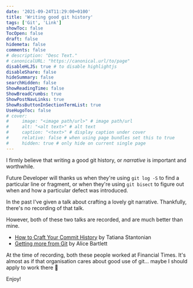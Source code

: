 ```yaml
---
date: '2021-09-24T11:29:00+0100'
title: 'Writing good git history'
tags: ['Git', 'Link']
showToc: false
TocOpen: false
draft: false
hidemeta: false
comments: false
# description: "Desc Text."
# canonicalURL: "https://canonical.url/to/page"
disableHLJS: true # to disable highlightjs
disableShare: false
hideSummary: false
searchHidden: false
ShowReadingTime: false
ShowBreadCrumbs: true
ShowPostNavLinks: true
ShowRssButtonInSectionTermList: true
UseHugoToc: false
# cover:
#     image: "<image path/url>" # image path/url
#     alt: "<alt text>" # alt text
#     caption: "<text>" # display caption under cover
#     relative: false # when using page bundles set this to true
#     hidden: true # only hide on current single page
---
```


I firmly believe that writing a good git history, or _narrative_ is important and worthwhile.

Future Developer will thanks us when they're using `git log -S` to find a particular line or fragment, or when they're using `git bisect` to figure out when and how a particular defect was introduced.

In the past I've given a talk about crafting a lovely git narrative. Thankfully, there's no recording of that talk.

However, both of these two talks are recorded, and are much better than mine.

* [How to Craft Your Commit History][1] by Tatiana Stantonian
* [Getting more from Git][2] by Alice Bartlett

At the time of recording, both these people worked at Financial Times. It's almost as if that organisation cares about good use of git... maybe I should apply to work there 🤔

Enjoy!

[1]: https://skillsmatter.com/skillscasts/13463-how-to-craft-your-commit-history
[2]: https://www.youtube.com/watch?v=FQ4IdcrOUz0
